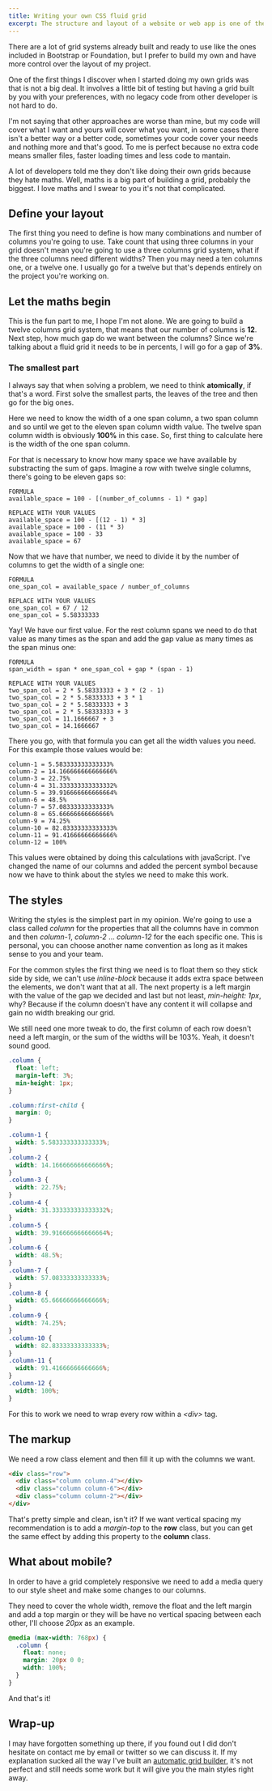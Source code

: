 ```yaml
---
title: Writing your own CSS fluid grid
excerpt: The structure and layout of a website or web app is one of the main decisions made over its design.
---
```


There are a lot of grid systems already built and ready to use like the ones included in Bootstrap or Foundation, but I prefer to build my own and have more control over the layout of my project.

One of the first things I discover when I started doing my own grids was that is not a big deal. It involves a little bit of testing but having a grid built by you with your preferences, with no legacy code from other developer is not hard to do.

I'm not saying that other approaches are worse than mine, but my code will cover what I want and yours will cover what you want, in some cases there isn't a better way or a better code, sometimes your code cover your needs and nothing more and that's good. To me is perfect because no extra code means smaller files, faster loading times and less code to mantain.

A lot of developers told me they don't like doing their own grids because they hate maths. Well, maths is a big part of building a grid, probably the biggest. I love maths and I swear to you it's not that complicated.

## Define your layout

The first thing you need to define is how many combinations and number of columns you're going to use. Take count that using three columns in your grid doesn't mean you're going to use a three columns grid system, what if the three columns need different widths? Then you may need a ten columns one, or a twelve one. I usually go for a twelve but that's depends entirely on the project you're working on.

## Let the maths begin

This is the fun part to me, I hope I'm not alone. We are going to build a twelve columns grid system, that means that our number of columns is **12**. Next step, how much gap do we want between the columns? Since we're talking about a fluid grid it needs to be in percents, I will go for a gap of **3%**.

### The smallest part

I always say that when solving a problem, we need to think **atomically**, if that's a word. First solve the smallest parts, the leaves of the tree and then go for the big ones.

Here we need to know the width of a one span column, a two span column and so until we get to the eleven span column width value. The twelve span column width is obviously **100%** in this case. So, first thing to calculate here is the width of the one span column.

For that is necessary to know how many space we have available by substracting the sum of gaps. Imagine a row with twelve single columns, there's going to be eleven gaps so:

```
FORMULA
available_space = 100 - [(number_of_columns - 1) * gap]

REPLACE WITH YOUR VALUES
available_space = 100 - [(12 - 1) * 3]
available_space = 100 - (11 * 3)
available_space = 100 - 33
available_space = 67
```

Now that we have that number, we need to divide it by the number of columns to get the width of a single one:

```
FORMULA
one_span_col = available_space / number_of_columns

REPLACE WITH YOUR VALUES
one_span_col = 67 / 12
one_span_col = 5.58333333
```

Yay! We have our first value. For the rest column spans we need to do that value as many times as the span and add the gap value as many times as the span minus one:

```
FORMULA
span_width = span * one_span_col + gap * (span - 1)

REPLACE WITH YOUR VALUES
two_span_col = 2 * 5.58333333 + 3 * (2 - 1)
two_span_col = 2 * 5.58333333 + 3 * 1
two_span_col = 2 * 5.58333333 + 3
two_span_col = 2 * 5.58333333 + 3
two_span_col = 11.1666667 + 3
two_span_col = 14.1666667
```

There you go, with that formula you can get all the width values you need. For this example those values would be:

```
column-1 = 5.583333333333333%
column-2 = 14.166666666666666%
column-3 = 22.75%
column-4 = 31.333333333333332%
column-5 = 39.916666666666664%
column-6 = 48.5%
column-7 = 57.08333333333333%
column-8 = 65.66666666666666%
column-9 = 74.25%
column-10 = 82.83333333333333%
column-11 = 91.41666666666666%
column-12 = 100%
```

This values were obtained by doing this calculations with javaScript. I've changed the name of our columns and added the percent symbol because now we have to think about the styles we need to make this work.

## The styles

Writing the styles is the simplest part in my opinion. We're going to use a class called _column_ for the properties that all the columns have in common and then _column-1_, _column-2_ ... _column-12_ for the each specific one. This is personal, you can choose another name convention as long as it makes sense to you and your team.

For the common styles the first thing we need is to float them so they stick side by side, we can't use _inline-block_ because it adds extra space between the elements, we don't want that at all. The next property is a left margin with the value of the gap we decided and last but not least, _min-height: 1px_, why? Because if the column doesn't have any content it will collapse and gain no width breaking our grid.

We still need one more tweak to do, the first column of each row doesn't need a left margin, or the sum of the widths will be 103%. Yeah, it doesn't sound good.

```css
.column {
  float: left;
  margin-left: 3%;
  min-height: 1px;
}

.column:first-child {
  margin: 0;
}

.column-1 {
  width: 5.583333333333333%;
}
.column-2 {
  width: 14.166666666666666%;
}
.column-3 {
  width: 22.75%;
}
.column-4 {
  width: 31.333333333333332%;
}
.column-5 {
  width: 39.916666666666664%;
}
.column-6 {
  width: 48.5%;
}
.column-7 {
  width: 57.08333333333333%;
}
.column-8 {
  width: 65.66666666666666%;
}
.column-9 {
  width: 74.25%;
}
.column-10 {
  width: 82.83333333333333%;
}
.column-11 {
  width: 91.41666666666666%;
}
.column-12 {
  width: 100%;
}
```

For this to work we need to wrap every row within a _&lt;div&gt;_ tag.

## The markup

We need a row class element and then fill it up with the columns we want.

```html
<div class="row">
  <div class="column column-4"></div>
  <div class="column column-6"></div>
  <div class="column column-2"></div>
</div>
```

That's pretty simple and clean, isn't it? If we want vertical spacing my recommendation is to add a _margin-top_ to the **row** class, but you can get the same effect by adding this property to the **column** class.

## What about mobile?

In order to have a grid completely responsive we need to add a media query to our style sheet and make some changes to our columns.

They need to cover the whole width, remove the float and the left margin and add a top margin or they will be have no vertical spacing between each other, I'll choose _20px_ as an example.

```css
@media (max-width: 768px) {
  .column {
    float: none;
    margin: 20px 0 0;
    width: 100%;
  }
}
```

And that's it!

## Wrap-up

I may have forgotten something up there, if you found out I did don't hesitate on contact me by email or twitter so we can discuss it. If my explanation sucked all the way I've built an <a href="https://jeremenichelli.github.io/gridbuilder" target="_blank">automatic grid builder</a>, it's not perfect and still needs some work but it will give you the main styles right away.
